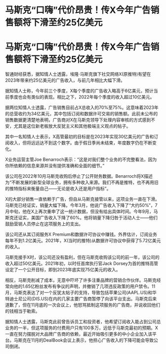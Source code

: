 # 马斯克“口嗨”代价昂贵！传X今年广告销售额将下滑至约25亿美元

# 马斯克“口嗨”代价昂贵！传X今年广告销售额将下滑至约25亿美元

智通财经获悉，据知情人士透露，埃隆·马斯克旗下社交网络X(原推特)有望在2023年带来约25亿美元的广告收入，与前几年相比大幅下滑。

据知情人士称，今年前三个季度，X每个季度的广告收入略高于6亿美元，预计当前季度也会有类似的表现。相比之下，2022年每个季度的收入超过10亿美元。

据两位知情人士透露，广告销售目前占X总收入的70%至75%。这意味着2023年的总营收约为34亿美元，其中包括订阅和数据许可交易的销售额。此前未公布的销售数据更清楚地表明，广告商对X在马斯克领导下处理内容审核的方式感到不安，尤其是这位新老板放大反犹主义和其他极端主义观点的帖子。

其中一名知情人士表示，X高管最初的目标是在2023年实现30亿美元的广告和订阅收入，但将远远达不到这个数字。由于假日季尚未结束，年度数字仍在不断变化。

X业务运营主管Joe Benarroch表示：“这是对我们整个业务的不完整看法，因为你所依赖的信息来源并没有提供准确和全面的细节。”

该公司在2022年10月马斯克收购后停止了公开财务数据。Benarroch将X描述为“不断发展的新型全球业务，拥有多种收入来源。我们不再是推特，也不再用旧的推特指标来衡量自己——无论是收入还是用户指标”。

X的大部分销售一直依赖于广告，但自从马斯克接管以来，这项业务一直在下滑。马斯克已经证实，销量大幅下降。今年3月，他说广告收入下降了“大约50%”，7月中旬，他在X上再次重申了这一统计数据，但没有给出具体时间。今年9月，马斯克还证实，美国广告收入下降了60%。他将销量下降归咎于活动人士——他们鼓励营销人员停止在这项服务上的支出。

该公司还从其订阅服务X
Premium和数据许可协议中赚钱。外界估计，订阅业务每年不到1.2亿美元。2021年，X(当时的推特)从数据许可协议中获得了5.72亿美元的收入。

马斯克接手X时，该公司还没有盈利，但在马斯克收购该公司的前一年，该公司的收入超过50亿美元。2021年初，以时任首席执行官Jack
Dorsey为首的推特高管设定了一个公开目标，即到2023年底实现75亿美元的收入。

相反，马斯克削减了成本，无意中吓坏了许多注重品牌的营销合作伙伴。马斯克经常向他的1.65亿粉丝发布有争议的声明，并撤销了几项违反政策的用户禁令。11月，马斯克表达了对一个反犹太帖子的支持，导致包括苹果公司(AAPL.US)和华特迪士尼公司(DIS.US)在内的几家主要广告商暂停了向该平台支出。马斯克后来道歉了，但在11月底的一次会议上，他怒骂抵制这项服务的广告商，并说收回他们的钱相当于勒索。

据知情人士透露，马斯克此前曾告诉员工和投资者，他希望订阅收入能占到公司总业务的一半，但这项服务的付费用户只有100多万，远低于马斯克最初的预期。X一直在努力摆脱对大品牌广告商的依赖，最近开始吸引更多的中小企业加入该平台。马斯克在11月的DealBook会议上表示，他担心广告收入的下降可能会导致公司倒闭。

